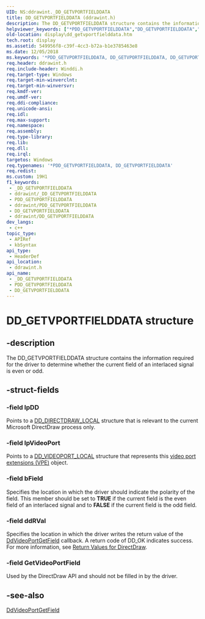 ```yaml
---
UID: NS:ddrawint._DD_GETVPORTFIELDDATA
title: DD_GETVPORTFIELDDATA (ddrawint.h)
description: The DD_GETVPORTFIELDDATA structure contains the information required for the driver to determine whether the current field of an interlaced signal is even or odd.
helpviewer_keywords: ["*PDD_GETVPORTFIELDDATA","DD_GETVPORTFIELDDATA","DD_GETVPORTFIELDDATA structure [Display Devices]","ddrawint/DD_GETVPORTFIELDDATA","ddstrcts_777ca41f-3364-4f07-96cb-cd249ff16179.xml","display.dd_getvportfielddata"]
old-location: display\dd_getvportfielddata.htm
tech.root: display
ms.assetid: 549956f8-c39f-4cc3-b72a-b1e3785463e8
ms.date: 12/05/2018
ms.keywords: '*PDD_GETVPORTFIELDDATA, DD_GETVPORTFIELDDATA, DD_GETVPORTFIELDDATA structure [Display Devices], ddrawint/DD_GETVPORTFIELDDATA, ddstrcts_777ca41f-3364-4f07-96cb-cd249ff16179.xml, display.dd_getvportfielddata'
req.header: ddrawint.h
req.include-header: Winddi.h
req.target-type: Windows
req.target-min-winverclnt: 
req.target-min-winversvr: 
req.kmdf-ver: 
req.umdf-ver: 
req.ddi-compliance: 
req.unicode-ansi: 
req.idl: 
req.max-support: 
req.namespace: 
req.assembly: 
req.type-library: 
req.lib: 
req.dll: 
req.irql: 
targetos: Windows
req.typenames: '*PDD_GETVPORTFIELDDATA, DD_GETVPORTFIELDDATA'
req.redist: 
ms.custom: 19H1
f1_keywords:
 - _DD_GETVPORTFIELDDATA
 - ddrawint/_DD_GETVPORTFIELDDATA
 - PDD_GETVPORTFIELDDATA
 - ddrawint/PDD_GETVPORTFIELDDATA
 - DD_GETVPORTFIELDDATA
 - ddrawint/DD_GETVPORTFIELDDATA
dev_langs:
 - c++
topic_type:
 - APIRef
 - kbSyntax
api_type:
 - HeaderDef
api_location:
 - ddrawint.h
api_name:
 - _DD_GETVPORTFIELDDATA
 - PDD_GETVPORTFIELDDATA
 - DD_GETVPORTFIELDDATA
---
```


# DD_GETVPORTFIELDDATA structure


## -description

The DD_GETVPORTFIELDDATA structure contains the information required for the driver to determine whether the current field of an interlaced signal is even or odd.

## -struct-fields

### -field lpDD

Points to a <a href="/windows/desktop/api/ddrawint/ns-ddrawint-dd_directdraw_local">DD_DIRECTDRAW_LOCAL</a> structure that is relevant to the current Microsoft DirectDraw process only.

### -field lpVideoPort

Points to a <a href="/windows/desktop/api/ddrawint/ns-ddrawint-dd_videoport_local">DD_VIDEOPORT_LOCAL</a> structure that represents this <a href="/windows-hardware/drivers/">video port extensions (VPE)</a> object.

### -field bField

Specifies the location in which the driver should indicate the polarity of the field. This member should be set to <b>TRUE</b> if the current field is the even field of an interlaced signal and to <b>FALSE</b> if the current field is the odd field.

### -field ddRVal

Specifies the location in which the driver writes the return value of the <a href="/windows/desktop/api/ddrawint/nc-ddrawint-pdd_vportcb_getfield">DdVideoPortGetField</a> callback. A return code of DD_OK indicates success. For more information, see <a href="/windows-hardware/drivers/display/return-values-for-directdraw">Return Values for DirectDraw</a>.

### -field GetVideoPortField

Used by the DirectDraw API and should not be filled in by the driver.

## -see-also

<a href="/windows/desktop/api/ddrawint/nc-ddrawint-pdd_vportcb_getfield">DdVideoPortGetField</a>

